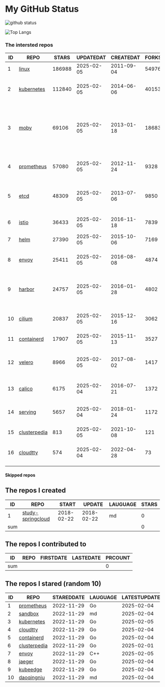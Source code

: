 # My GitHub Status

<img src="https://github-readme-stats-1.yihong0618.vercel.app/api?username=daoqingniu&show_icons=true&&&hide_title=true&count_private=true" alt="github status" />

![Top Langs](https://github-readme-stats-1.yihong0618.vercel.app/api/top-langs/?username=daoqingniu&layout=compact)

<!--START_SECTION:github_repos-->
### The intersted repos
| ID |                              REPO                               | STARS  | UPDATEDAT  | CREATEDAT  | FORKSCOUNT |                                                DESCRIPTIONS                                                |
|----|-----------------------------------------------------------------|--------|------------|------------|------------|------------------------------------------------------------------------------------------------------------|
|  1 | [linux](https://github.com/torvalds/linux)                      | 186988 | 2025-02-05 | 2011-09-04 |      54976 | Linux kernel source tree                                                                                   |
|  2 | [kubernetes](https://github.com/kubernetes/kubernetes)          | 112840 | 2025-02-05 | 2014-06-06 |      40153 | Production-Grade Container Scheduling and Management                                                       |
|  3 | [moby](https://github.com/moby/moby)                            |  69106 | 2025-02-05 | 2013-01-18 |      18683 | The Moby Project - a collaborative project for the container ecosystem to assemble container-based systems |
|  4 | [prometheus](https://github.com/prometheus/prometheus)          |  57080 | 2025-02-05 | 2012-11-24 |       9328 | The Prometheus monitoring system and time series database.                                                 |
|  5 | [etcd](https://github.com/etcd-io/etcd)                         |  48309 | 2025-02-05 | 2013-07-06 |       9850 | Distributed reliable key-value store for the most critical data of a distributed system                    |
|  6 | [istio](https://github.com/istio/istio)                         |  36433 | 2025-02-05 | 2016-11-18 |       7839 | Connect, secure, control, and observe services.                                                            |
|  7 | [helm](https://github.com/helm/helm)                            |  27390 | 2025-02-05 | 2015-10-06 |       7169 | The Kubernetes Package Manager                                                                             |
|  8 | [envoy](https://github.com/envoyproxy/envoy)                    |  25411 | 2025-02-05 | 2016-08-08 |       4874 | Cloud-native high-performance edge/middle/service proxy                                                    |
|  9 | [harbor](https://github.com/goharbor/harbor)                    |  24757 | 2025-02-05 | 2016-01-28 |       4802 | An open source trusted cloud native registry project that stores, signs, and scans content.                |
| 10 | [cilium](https://github.com/cilium/cilium)                      |  20837 | 2025-02-05 | 2015-12-16 |       3062 | eBPF-based Networking, Security, and Observability                                                         |
| 11 | [containerd](https://github.com/containerd/containerd)          |  17907 | 2025-02-05 | 2015-11-13 |       3527 | An open and reliable container runtime                                                                     |
| 12 | [velero](https://github.com/vmware-tanzu/velero)                |   8966 | 2025-02-05 | 2017-08-02 |       1417 | Backup and migrate Kubernetes applications and their persistent volumes                                    |
| 13 | [calico](https://github.com/projectcalico/calico)               |   6175 | 2025-02-04 | 2016-07-21 |       1372 | Cloud native networking and network security                                                               |
| 14 | [serving](https://github.com/knative/serving)                   |   5657 | 2025-02-04 | 2018-01-24 |       1172 | Kubernetes-based, scale-to-zero, request-driven compute                                                    |
| 15 | [clusterpedia](https://github.com/clusterpedia-io/clusterpedia) |    813 | 2025-02-05 | 2021-10-08 |        121 | The Encyclopedia of Kubernetes clusters                                                                    |
| 16 | [cloudtty](https://github.com/cloudtty/cloudtty)                |    574 | 2025-02-04 | 2022-04-28 |         73 | A Friendly Kubernetes CloudShell (Web Terminal) !                                                          |



#### Skipped repos
<!--END_SECTION:github_repos-->

<!--START_SECTION:my_github-->
## The repos I created
| ID  |                                 REPO                                 |   START    |   UPDATE   | LAUGUAGE | STARS |
|-----|----------------------------------------------------------------------|------------|------------|----------|-------|
|   1 | [study-springcloud](https://github.com/daoqingniu/study-springcloud) | 2018-02-22 | 2018-02-22 | md       |     0 |
| sum |                                                                      |            |            |          |     0 |

## The repos I contributed to
| ID  | REPO | FIRSTDATE | LASTEDATE | PRCOUNT |
|-----|------|-----------|-----------|---------|
| sum |      |           |           |       0 |

## The repos I stared (random 10)
| ID |                              REPO                               | STAREDDATE | LAUGUAGE | LATESTUPDATE |
|----|-----------------------------------------------------------------|------------|----------|--------------|
|  1 | [prometheus](https://github.com/prometheus/prometheus)          | 2022-11-29 | Go       | 2025-02-04   |
|  2 | [sandbox](https://github.com/cncf/sandbox)                      | 2022-11-29 | md       | 2025-02-04   |
|  3 | [kubernetes](https://github.com/kubernetes/kubernetes)          | 2022-11-29 | Go       | 2025-02-05   |
|  4 | [cloudtty](https://github.com/cloudtty/cloudtty)                | 2022-11-29 | Go       | 2025-02-04   |
|  5 | [containerd](https://github.com/containerd/containerd)          | 2022-11-29 | Go       | 2025-02-04   |
|  6 | [clusterpedia](https://github.com/clusterpedia-io/clusterpedia) | 2022-11-29 | Go       | 2025-02-01   |
|  7 | [envoy](https://github.com/envoyproxy/envoy)                    | 2022-11-29 | C++      | 2025-02-05   |
|  8 | [jaeger](https://github.com/jaegertracing/jaeger)               | 2022-11-29 | Go       | 2025-02-04   |
|  9 | [kubeedge](https://github.com/kubeedge/kubeedge)                | 2022-11-29 | Go       | 2025-02-04   |
| 10 | [daoqingniu](https://github.com/daoqingniu/daoqingniu)          | 2022-11-29 | md       | 2025-02-04   |

<!--END_SECTION:my_github-->
